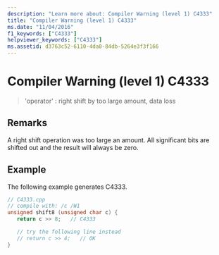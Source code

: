 ```yaml
---
description: "Learn more about: Compiler Warning (level 1) C4333"
title: "Compiler Warning (level 1) C4333"
ms.date: "11/04/2016"
f1_keywords: ["C4333"]
helpviewer_keywords: ["C4333"]
ms.assetid: d3763c52-6110-4da0-84db-5264e3f3f166
---
```

# Compiler Warning (level 1) C4333

> 'operator' : right shift by too large amount, data loss

## Remarks

A right shift operation was too large an amount.  All significant bits are shifted out and the result will always be zero.

## Example

The following example generates C4333.

```cpp
// C4333.cpp
// compile with: /c /W1
unsigned shift8 (unsigned char c) {
   return c >> 8;   // C4333

   // try the following line instead
   // return c >> 4;   // OK
}
```
